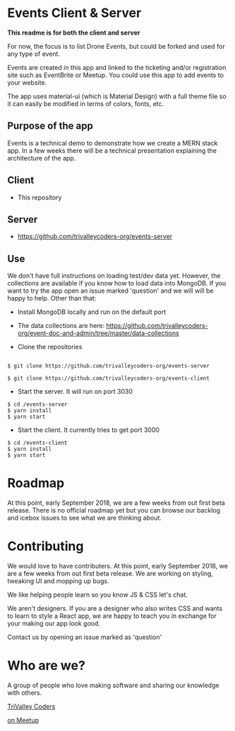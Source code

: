 # Events Client & Server
__This readme is for both the client and server__

For now, the focus is to list Drone Events, but could be forked and used for any type of event.

Events are created in this app and linked to the ticketing and/or registration site such as EventBrite or Meetup. You could use this app to add events to your website.

The app uses material-ui (which is Material Design) with a full theme file so it can easily be modified in terms of colors, fonts, etc.

## Purpose of the app
Events is a technical demo to demonstrate how we create a MERN stack app. In a few weeks there will be a technical presentation explaining the architecture of the app.

## Client
- This repository

## Server
- https://github.com/trivalleycoders-org/events-server

## Use
We don't have full instructions on loading test/dev data yet. However, the collections are available if you know how to load data into MongoDB. If you want to try the app open an issue marked 'question' and we will will be happy to help. Other than that:

- Install MongoDB locally and run on the default port
- The data collections are here: https://github.com/trivalleycoders-org/event-doc-and-admin/tree/master/data-collections

- Clone the repositories
```

$ git clone https://github.com/trivalleycoders-org/events-server

$ git clone https://github.com/trivalleycoders-org/events-client

```

- Start the server. It will run on port 3030

```
$ cd /events-server
$ yarn install
$ yarn start
```

- Start the client. It currently tries to get port 3000

```
$ cd /events-client
$ yarn install
$ yarn start
```

# Roadmap
At this point, early September 2018, we are a few weeks from out first beta release.
There is no official roadmap yet but you can browse our backlog and icebox issues to see what we are thinking about.


# Contributing
We would love to have contributers. At this point, early September 2018, we are a few weeks from out first beta release. We are working on styling, tweaking UI and mopping up bugs.

We like helping people learn so you know JS & CSS let's chat.

We aren't designers. If you are a designer who also writes CSS and wants to learn to style a React app, we are happy to teach you in exchange for your making our app look good.

Contact us by opening an issue marked as 'question'

# Who are we?

A group of people who love making software and sharing our knowledge with others.

[TriValley Coders](http://trivalleycoders.org)

[on Meetup](https://www.meetup.com/trivalleycoders/)
